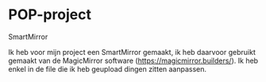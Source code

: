 # POP-project
SmartMirror

Ik heb voor mijn project een SmartMirror gemaakt, ik heb daarvoor gebruikt gemaakt van de MagicMirror software (https://magicmirror.builders/).
Ik heb enkel in de file die ik heb geupload dingen zitten aanpassen. 
